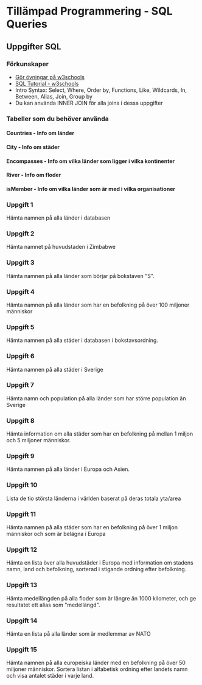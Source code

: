 # Tillämpad Programmering - SQL Queries

## Uppgifter SQL

### Förkunskaper

- [Gör övningar på w3schools](https://www.w3schools.com/sql/exercise.asp)
- [SQL Tutorial - w3schools](https://www.w3schools.com/sql/)
- Intro Syntax: Select, Where, Order by, Functions, Like, Wildcards, In, Between, Alias, Join, Group by
- Du kan använda INNER JOIN för alla joins i dessa uppgifter

### Tabeller som du behöver använda

#### Countries - Info om länder

#### City - Info om städer

#### Encompasses - Info om vilka länder som ligger i vilka kontinenter

#### River - Info om floder

#### isMember - Info om vilka länder som är med i vilka organisationer

### Uppgift 1

Hämta namnen på alla länder i databasen

### Uppgift 2

Hämta namnet på huvudstaden i Zimbabwe

### Uppgift 3

Hämta namnen på alla länder som börjar på bokstaven "S".

### Uppgift 4

Hämta namnen på alla länder som har en befolkning på över 100 miljoner människor

### Uppgift 5

Hämta namnen på alla städer i databasen i bokstavsordning.

### Uppgift 6

Hämta namnen på alla städer i Sverige

### Uppgift 7

Hämta namn och population på alla länder som har större population än Sverige

### Uppgift 8

Hämta information om alla städer som har en befolkning på mellan 1 miljon och 5 miljoner människor.

### Uppgift 9

Hämta namnen på alla länder i Europa och Asien.

### Uppgift 10

Lista de tio största länderna i världen baserat på deras totala yta/area

### Uppgift 11

Hämta namnen på alla städer som har en befolkning på över 1 miljon människor och som är belägna i Europa

### Uppgift 12

Hämta en lista över alla huvudstäder i Europa med information om stadens namn, land och befolkning, sorterad i stigande ordning efter befolkning.

### Uppgift 13

Hämta medellängden på alla floder som är längre än 1000 kilometer, och ge resultatet ett alias som "medellängd".

### Uppgift 14

Hämta en lista på alla länder som är medlemmar av NATO

### Uppgift 15

Hämta namnen på alla europeiska länder med en befolkning på över 50 miljoner människor.
Sortera listan i alfabetisk ordning efter landets namn och visa antalet städer i varje land.
